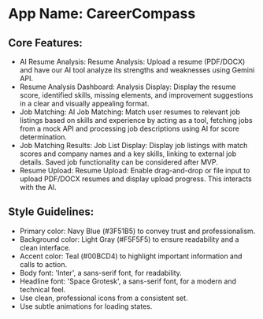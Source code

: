 # **App Name**: CareerCompass

## Core Features:

- AI Resume Analysis: Resume Analysis: Upload a resume (PDF/DOCX) and have our AI tool analyze its strengths and weaknesses using Gemini API.
- Resume Analysis Dashboard: Analysis Display: Display the resume score, identified skills, missing elements, and improvement suggestions in a clear and visually appealing format.
- Job Matching: AI Job Matching: Match user resumes to relevant job listings based on skills and experience by acting as a tool, fetching jobs from a mock API and processing job descriptions using AI for score determination.
- Job Matching Results: Job List Display: Display job listings with match scores and company names and a key skills, linking to external job details. Saved job functionality can be considered after MVP.
- Resume Upload: Resume Upload: Enable drag-and-drop or file input to upload PDF/DOCX resumes and display upload progress. This interacts with the AI.

## Style Guidelines:

- Primary color: Navy Blue (#3F51B5) to convey trust and professionalism.
- Background color: Light Gray (#F5F5F5) to ensure readability and a clean interface.
- Accent color: Teal (#00BCD4) to highlight important information and calls to action.
- Body font: 'Inter', a sans-serif font, for readability.
- Headline font: 'Space Grotesk', a sans-serif font, for a modern and technical feel.
- Use clean, professional icons from a consistent set.
- Use subtle animations for loading states.